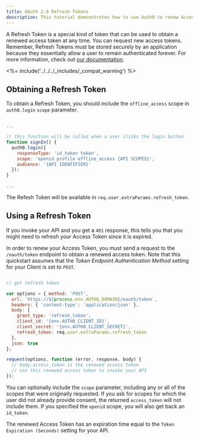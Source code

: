 ```yaml
---
title: OAuth 2.0 Refresh Tokens
description: This tutorial demonstrates how to use Auth0 to renew Access Tokens using Refresh Tokens.
---
```


A Refresh Token is a special kind of token that can be used to obtain a renewed access token at any time. You can request new access tokens. Remember, Refresh Tokens must be stored securely by an application because they essentially allow a user to remain authenticated forever. For more information, check out [our documentation](https://auth0.com/docs/api-auth).

<%= include('../../../_includes/_compat_warning') %>

## Obtaining a Refresh Token

To obtain a Refresh Token, you should include the `offline_access` scope in `auth0.login` `scope` parameter.

```js

...

// this function will be called when a user clicks the login button
function signIn() {
  auth0.login({
    responseType: 'id_token token',
    scope: 'openid profile offline_access {API SCOPES}',
    audience: '{API IDENTIFIER}'
  });
}

...
```

The Refesh Token will be available in `req.user.extraParams.refresh_token`.

## Using a Refresh Token

If you invoke your API and you get a `401` response, this tells you that you might need to refresh your Access Token since it is expired.

In order to renew your Access Token, you must send a request to the `/oauth/token` endpoint to obtain a renewed access token. Note that this quickstart assumes that the *Token Endpoint Authentication Method* setting for your Client is set to `POST`.

```js

// get refresh token

var options = { method: 'POST',
  url: `https://${process.env.AUTH0_DOMAIN}/oauth/token`,
  headers: { 'content-type': 'application/json' },
  body: {
    grant_type: 'refresh_token',
    client_id: '{env.AUTH0_CLIENT_ID}',
    client_secret: '{env.AUTH0_CLIENT_SECRET}',
    refresh_token: req.user.extraParams.refresh_token
  },
  json: true
};

request(options, function (error, response, body) {
  // body.access_token is the renewed access token
  // use this renewed access token to invoke your API
});

```

You can optionally include the `scope` parameter, including any or all of the scopes that were originally requested. If you ask for scopes for which the user did not already provide consent, the returned `access_token` will not include them. If you specified the `openid` scope, you will also get back an `id_token`.

The renewed Access Token has an expiration time equal to the `Token Expiration (Seconds)` setting for your API.
